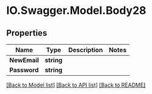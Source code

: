 # IO.Swagger.Model.Body28
## Properties

Name | Type | Description | Notes
------------ | ------------- | ------------- | -------------
**NewEmail** | **string** |  | 
**Password** | **string** |  | 

[[Back to Model list]](../README.md#documentation-for-models) [[Back to API list]](../README.md#documentation-for-api-endpoints) [[Back to README]](../README.md)

